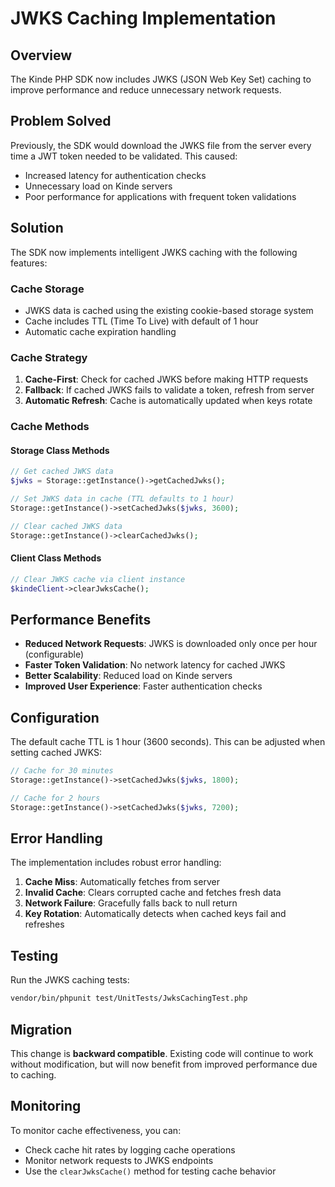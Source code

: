 # JWKS Caching Implementation

## Overview

The Kinde PHP SDK now includes JWKS (JSON Web Key Set) caching to improve performance and reduce unnecessary network requests.

## Problem Solved

Previously, the SDK would download the JWKS file from the server every time a JWT token needed to be validated. This caused:
- Increased latency for authentication checks
- Unnecessary load on Kinde servers
- Poor performance for applications with frequent token validations

## Solution

The SDK now implements intelligent JWKS caching with the following features:

### Cache Storage
- JWKS data is cached using the existing cookie-based storage system
- Cache includes TTL (Time To Live) with default of 1 hour
- Automatic cache expiration handling

### Cache Strategy
1. **Cache-First**: Check for cached JWKS before making HTTP requests
2. **Fallback**: If cached JWKS fails to validate a token, refresh from server
3. **Automatic Refresh**: Cache is automatically updated when keys rotate

### Cache Methods

#### Storage Class Methods
```php
// Get cached JWKS data
$jwks = Storage::getInstance()->getCachedJwks();

// Set JWKS data in cache (TTL defaults to 1 hour)
Storage::getInstance()->setCachedJwks($jwks, 3600);

// Clear cached JWKS data
Storage::getInstance()->clearCachedJwks();
```

#### Client Class Methods
```php
// Clear JWKS cache via client instance
$kindeClient->clearJwksCache();
```

## Performance Benefits

- **Reduced Network Requests**: JWKS is downloaded only once per hour (configurable)
- **Faster Token Validation**: No network latency for cached JWKS
- **Better Scalability**: Reduced load on Kinde servers
- **Improved User Experience**: Faster authentication checks

## Configuration

The default cache TTL is 1 hour (3600 seconds). This can be adjusted when setting cached JWKS:

```php
// Cache for 30 minutes
Storage::getInstance()->setCachedJwks($jwks, 1800);

// Cache for 2 hours
Storage::getInstance()->setCachedJwks($jwks, 7200);
```

## Error Handling

The implementation includes robust error handling:

1. **Cache Miss**: Automatically fetches from server
2. **Invalid Cache**: Clears corrupted cache and fetches fresh data
3. **Network Failure**: Gracefully falls back to null return
4. **Key Rotation**: Automatically detects when cached keys fail and refreshes

## Testing

Run the JWKS caching tests:

```bash
vendor/bin/phpunit test/UnitTests/JwksCachingTest.php
```

## Migration

This change is **backward compatible**. Existing code will continue to work without modification, but will now benefit from improved performance due to caching.

## Monitoring

To monitor cache effectiveness, you can:
- Check cache hit rates by logging cache operations
- Monitor network requests to JWKS endpoints
- Use the `clearJwksCache()` method for testing cache behavior 